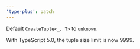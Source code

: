 ```yaml
---
'type-plus': patch
---
```


Default `CreateTuple<_, T>` to `unknown`.

With TypeScript 5.0, the tuple size limit is now 9999.
